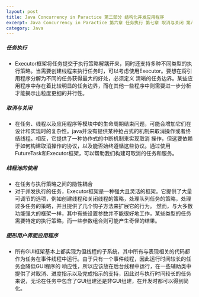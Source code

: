 ```yaml
---
layout: post
title: Java Concurrency in Paractice 第二部分 结构化并发应用程序
excerpt: Java Concurrency in Paractice 第六章 任务执行 第七章 取消与关闭 第八章 线程池的使用 第九章 图形用户界面应用程序
category: Java
---
```


##### 任务执行

- Executor框架将任务提交于执行策略解耦开来，同时还支持多种不同类型的执行策略。当需要创建线程来执行任务时，可以考虑使用Executor。要想在将引用程序分解为不同的任务获得最大的好处，必须定义
  清晰的任务边界。某些应用程序中存在着比较明显的任务边界，而在其他一些程序中则需要进一步分析才能揭示出粒度更细的并行性。

##### 取消与关闭

-  在任务、线程以及应用程序等模块中的生命周期结束问题，可能会增加它们在设计和实现时的复杂性。java并没有提供某种抢占式的机制来取消操作或者终结线程。相反，它提供了一种协作式的中断机制来实现取消
   操作，但这要依赖于如何构建取消操作的协议，以及能否始终遵循这些协议。通过使用FutureTask和Executor框架，可以帮助我们构建可取消的任务和服务。


##### 线程池的使用

- 在任务与执行策略之间的隐性耦合
- 对于并发执行的任务，Executor框架是一种强大且灵活的框架。它提供了大量可调节的选项，例如创建线程和关闭线程的策略，处理队列任务的策略，处理过多任务的策略，并且提供了几个钩子方法来扩展它的行为。
  然而，与大多数功能强大的框架一样，其中有些设置参数并不能很好地工作，某些类型的任务需要特定的执行策略，而一些参数组合则可能产生奇怪的结果。


##### 图形用户界面应用程序

- 所有GUI框架基本上都实现为但线程的子系统，其中所有与表现相关的代码都作为任务在事件线程中运行。由于只有一个事件线程，因此运行时间较长的任务会降低GUI程序的
  响应性，所以应该放在后台线程中运行，在一些辅助类中提供了对取消、进度指示以及完成指示的支持，因此对与执行时间较长的任务来说，无论在任务中包含了GUI组建还是非GUI组建，在开发时都可以得到简化。
